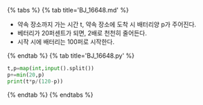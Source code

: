 {% tabs %}
{% tab title='BJ_16648.md' %}

* 약속 장소까지 가는 시간 t, 약속 장소에 도착 시 배터리양 p가 주어진다.
* 베터리가 20퍼센트가 되면, 2배로 천천히 줄어든다.
* 시작 시에 배터리는 100퍼로 시작한다.

{% endtab %}
{% tab title='BJ_16648.py' %}

```py
t,p=map(int,input().split())
p+=min(20,p)
print(t*p/(120-p))
```

{% endtab %}
{% endtabs %}